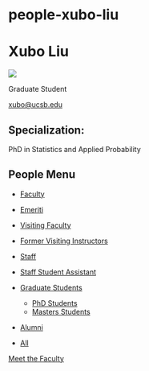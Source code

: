 # people-xubo-liu

# Xubo Liu

![](https://www.pstat.ucsb.edu/sites/default/files/styles/people_node/public/people/photo/IMG_7933.JPG?itok=o-l_AhE7)

Graduate Student

[xubo@ucsb.edu](mailto:xubo@ucsb.edu)

## Specialization:

PhD in Statistics and Applied Probability

## People Menu

- [Faculty](/people/academic "Faculty")
- [Emeriti](/people/emeriti "Emeriti")
- [Visiting Faculty](/people/visiting "Visiting Faculty")
- [Former Visiting Instructors](/people/lecturer "Former Visiting Instructors")
- [Staff](/people/staff)
- [Staff Student Assistant](/people/researcher "Staff Student Assistant")
- [Graduate Students](/people/student "Graduate Students")
  
  - [PhD Students](/people/student/phd "PhD Students")
  - [Masters Students](/people/student/masters "Masters Students")
- [Alumni](/people/alumni)
- [All](/people/all)

[Meet the Faculty](/people/meet-the-faculty)